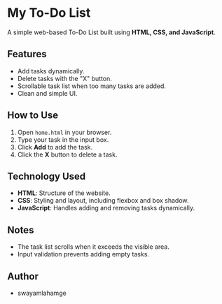 # My To-Do List

A simple web-based To-Do List built using **HTML, CSS, and JavaScript**.  

## Features
- Add tasks dynamically.
- Delete tasks with the "X" button.
- Scrollable task list when too many tasks are added.
- Clean and simple UI.

## How to Use
1. Open `home.html` in your browser.
2. Type your task in the input box.
3. Click **Add** to add the task.
4. Click the **X** button to delete a task.

## Technology Used
- **HTML**: Structure of the website.
- **CSS**: Styling and layout, including flexbox and box shadow.
- **JavaScript**: Handles adding and removing tasks dynamically.

## Notes
- The task list scrolls when it exceeds the visible area.
- Input validation prevents adding empty tasks.


## Author
- swayamlahamge
